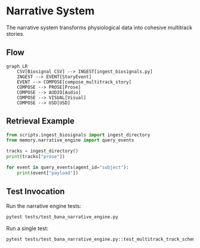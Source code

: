# Narrative System

The narrative system transforms physiological data into cohesive multitrack stories.

## Flow

```mermaid
graph LR
    CSV[Biosignal CSV] --> INGEST[ingest_biosignals.py]
    INGEST --> EVENT[StoryEvent]
    EVENT --> COMPOSE[compose_multitrack_story]
    COMPOSE --> PROSE[Prose]
    COMPOSE --> AUDIO[Audio]
    COMPOSE --> VISUAL[Visual]
    COMPOSE --> USD[USD]
```

## Retrieval Example

```python
from scripts.ingest_biosignals import ingest_directory
from memory.narrative_engine import query_events

tracks = ingest_directory()
print(tracks["prose"])

for event in query_events(agent_id="subject"):
    print(event["payload"])
```

## Test Invocation

Run the narrative engine tests:

```bash
pytest tests/test_bana_narrative_engine.py
```

Run a single test:

```bash
pytest tests/test_bana_narrative_engine.py::test_multitrack_track_schemas
```
